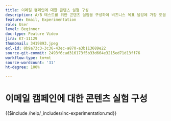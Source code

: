 ```yaml
---
title: 이메일 캠페인에 대한 콘텐츠 실험 구성
description: A/B 테스트를 위한 콘텐츠 실험을 구성하여 비즈니스 목표 달성에 가장 도움이 되는 이메일 콘텐츠를 탐색하는 방법에 대해 알아봅니다.
feature: Email, Experimentation
role: User
level: Beginner
doc-type: Feature Video
jira: KT-11129
thumbnail: 3419893.jpeg
exl-id: 8b9a73c3-3c36-43ec-a870-a3b113689e22
source-git-commit: 2493f6cad316173f5b33d664e3215ed71d13ff76
workflow-type: tm+mt
source-wordcount: '31'
ht-degree: 100%

---
```


# 이메일 캠페인에 대한 콘텐츠 실험 구성

{{$include /help/_includes/inc-experimentation.md}}
